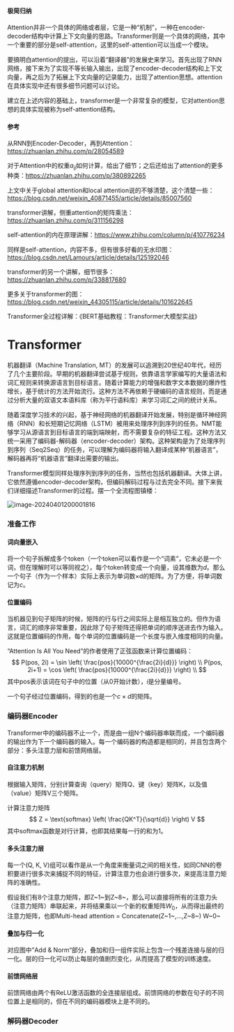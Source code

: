 #### 极简归纳

Attention并非一个具体的网络或者层，它是一种“机制”，一种在encoder-decoder结构中计算上下文向量的思路。Transformer则是一个具体的网络，其中一个重要的部分是self-attention，这里的self-attention可以当成一个模块。

要搞明白attention的提出，可以沿着“翻译器”的发展史来学习。首先出现了RNN网络，接下来为了实现不等长输入输出，出现了encoder-decoder结构和上下文向量，再之后为了拓展上下文向量的记录能力，出现了attention思想。attention在具体实现中还有很多细节问题可以讨论。

建立在上述内容的基础上，transformer是一个非常复杂的模型，它对attention思想的具体实现被称为self-attention结构。

#### 参考 

从RNN到Encoder-Decoder，再到Attention：https://zhuanlan.zhihu.com/p/28054589

对于Attention中的权重$a_{ij}$如何计算，给出了细节；之后还给出了attention的更多种类：https://zhuanlan.zhihu.com/p/380892265

上文中关于global attention和local attention说的不够清楚，这个清楚一些：https://blog.csdn.net/weixin_40871455/article/details/85007560

transformer讲解，侧重attention的矩阵乘法：https://zhuanlan.zhihu.com/p/311156298

self-attention的内在原理讲解：https://www.zhihu.com/column/p/410776234

同样是self-attention，内容不多，但有很多好看的无水印图：https://blog.csdn.net/Lamours/article/details/125192046

transformer的另一个讲解，细节很多：https://zhuanlan.zhihu.com/p/338817680

更多关于transformer的图：https://blog.csdn.net/weixin_44305115/article/details/101622645

Transformer全过程详解：《BERT基础教程：Transformer大模型实战》



# Transformer

机器翻译（Machine Translation, MT）的发展可以追溯到20世纪40年代，经历了几个主要阶段。早期的机器翻译尝试基于规则，依靠语言学家编写的大量语法和词汇规则来转换源语言到目标语言。随着计算能力的增强和数字文本数据的爆炸性增长，基于统计的方法开始流行。这种方法不再依赖于硬编码的语言规则，而是通过分析大量的双语文本语料库（称为平行语料库）来学习词汇之间的统计关系。

随着深度学习技术的兴起，基于神经网络的机器翻译开始发展，特别是循环神经网络（RNN）和长短期记忆网络（LSTM）被用来处理序列到序列的任务。NMT能够学习从源语言到目标语言的端到端映射，而不需要复杂的特征工程。这种方法又统一采用了编码器-解码器（encoder-decoder）架构。这种架构是为了处理序列到序列（Seq2Seq）的任务，可以理解为编码器将输入翻译成某种“机器语言”，解码器再将“机器语言”翻译出需要的输出。

Transformer模型同样处理序列到序列的任务，当然也包括机器翻译。大体上讲，它依然遵循encoder-decoder架构，但编码解码过程与过去完全不同。接下来我们详细描述Transformer的过程。摆一个全流程图镇楼：

![image-20240401200001816](D:\GithubRepos\notes_about_datascience\note\img\image-20240401200001816.png)

### 准备工作

#### 词向量嵌入

将一个句子拆解成多个token（一个token可以看作是一个“词素”，它未必是一个词，但在理解时可以等同视之），每个token转变成一个向量，设其维数为$d$。那么一个句子（作为一个样本）实际上表示为单词数×d的矩阵。为了方便，将单词数记为$c$。

#### 位置编码

当机器见到句子矩阵的时候，矩阵的行与行之间实际上是相互独立的。但作为语言，词汇的顺序非常重要，因此除了句子矩阵还得把单词的顺序送进去作为输入。这就是位置编码的作用，每个单词的位置编码是一个长度与嵌入维度相同的向量。

“Attention Is All You Need”的作者使用了正弦函数来计算位置编码：
$$
P(pos, 2i) = \sin \left( \frac{pos}{10000^{\frac{2i}{d}}} \right) \\
P(pos, 2i+1) = \cos \left( \frac{pos}{10000^{\frac{2i}{d}}} \right) \\
$$
其中pos表示该词在句子中的位置（从0开始计数），$i$是分量编号。

一个句子经过位置编码，得到的也是一个$c\times d$的矩阵。

### 编码器Encoder

Transformer中的编码器不止一个，而是由一组N个编码器串联而成，一个编码器的输出作为下一个编码器的输入。每一个编码器的构造都是相同的，并且包含两个部分：多头注意力层和前馈网络层。

#### 自注意力机制

根据输入矩阵，分别计算查询（query）矩阵Q、键（key）矩阵K，以及值（value）矩阵V三个矩阵。

计算注意力矩阵
$$
Z = \text{softmax} \left( \frac{QK^T}{\sqrt{d}} \right) V
$$
其中softmax函数是对行计算，也即其结果每一行的和为1。

#### 多头注意力层

每一个(Q, K, V)组可以看作是从一个角度来衡量词之间的相关性，如同CNN的卷积要进行很多次来捕捉不同的特征，计算注意力也会进行很多次，来提高注意力矩阵的准确性。

假设我们有8个注意力矩阵，即Z~1~到Z~8~，那么可以直接将所有的注意力头（注意力矩阵）串联起来，并将结果乘以一个新的权重矩阵$W_0$，从而得出最终的注意力矩阵，也即Multi-head attention = Concatenate(Z~1~,...,Z~8~) W~0~

#### 叠加与归一化

对应图中”Add & Norm“部分，叠加和归一组件实际上包含一个残差连接与层的归一化。层的归一化可以防止每层的值剧烈变化，从而提高了模型的训练速度。

#### 前馈网络层

前馈网络由两个有ReLU激活函数的全连接层组成。前馈网络的参数在句子的不同位置上是相同的，但在不同的编码器模块上是不同的。

### 解码器Decoder

